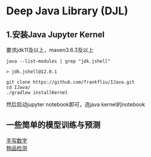 # Deep Java Library (DJL)

## 1.安装Java Jupyter Kernel

要求jdk11及以上，maven3.6.3及以上<br>
```shell
java --list-modules | grep "jdk.jshell"

> jdk.jshell@12.0.1
```
```shell
git clone https://github.com/frankfliu/IJava.git
cd IJava/
./gradlew installKernel
```
然后启动jupyter notebook即可，选java kernel的notebook

## 一些简单的模型训练与预测

[手写数字](1.mnist_demo_java.ipynb)<br>
[物品检测](2.object_detection_with_model_zoo.ipynb)<br>


